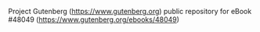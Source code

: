 Project Gutenberg (https://www.gutenberg.org) public repository for eBook #48049 (https://www.gutenberg.org/ebooks/48049)
